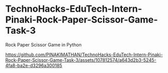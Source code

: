 # TechnoHacks-EduTech-Intern-Pinaki-Rock-Paper-Scissor-Game-Task-3
Rock Paper Scissor Game in Python


https://github.com/PINAKIMATHAN/TechnoHacks-EduTech-Intern-Pinaki-Rock-Paper-Scissor-Game-Task-3/assets/107812574/a643d2b3-5245-4fa8-ba2e-d3296a300185

